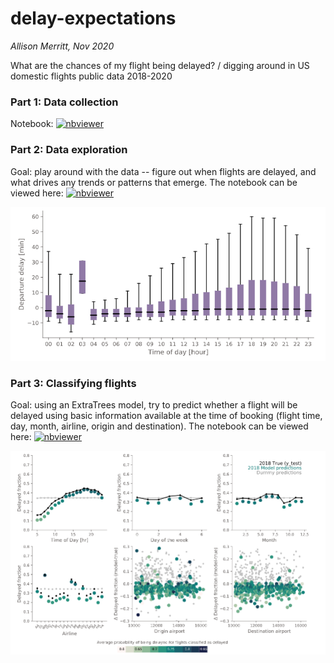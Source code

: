 # delay-expectations
*Allison Merritt, Nov 2020*

What are the chances of my flight being delayed? / digging around in US domestic flights public data 2018-2020


### Part 1: Data collection
Notebook:  [![nbviewer](https://img.shields.io/badge/render%20on-nbviewer-orange.svg)](https://nbviewer.jupyter.org/github/atmerritt/delay-expectations/blob/scribbles/flights_data_scrape.ipynb?flush_cache=true)


### Part 2: Data exploration
Goal: play around with the data -- figure out when flights are delayed, and what drives any trends or patterns that emerge. The notebook can be viewed here: [![nbviewer](https://img.shields.io/badge/render%20on-nbviewer-orange.svg)](https://nbviewer.jupyter.org/github/atmerritt/delay-expectations/blob/scribbles/flight_delays_data_explore.ipynb?flush_cache=true)

![alt text](https://github.com/atmerritt/delay-expectations/blob/scribbles/2018_flights_timeofday.png?raw=true)


### Part 3: Classifying flights
Goal: using an ExtraTrees model, try to predict whether a flight will be delayed using basic information available at the time of booking (flight time, day, month, airline, origin and destination). The notebook can be viewed here: [![nbviewer](https://img.shields.io/badge/render%20on-nbviewer-orange.svg)](https://nbviewer.jupyter.org/github/atmerritt/delay-expectations/blob/scribbles/flights_classifier_extratrees.ipynb?flush_cache=true) 

![alt text](https://github.com/atmerritt/delay-expectations/blob/scribbles/2018_summary.png?raw=true)
